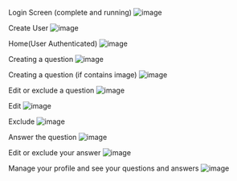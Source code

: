 Login Screen (complete and running)
![image](https://github.com/Antony-Lucas/Knowbi-FAQ-FrontEnd/assets/54651622/c73cb6f5-79ab-4b99-9aaa-bec696e935e0)

Create User
![image](https://github.com/Antony-Lucas/Knowbi-FAQ-FrontEnd/assets/54651622/b38f14e5-8e36-4801-b3c9-536195442ea1)

Home(User Authenticated)
![image](https://github.com/Antony-Lucas/Knowbi-FAQ-FrontEnd/assets/54651622/6f4345f5-0676-49bd-8616-9b77c581ae95)

Creating a question 
![image](https://github.com/Antony-Lucas/Knowbi-FAQ-FrontEnd/assets/54651622/fd7c2a6c-cf73-45cc-a17a-df3bb735958d)

Creating a question (if contains image)
![image](https://github.com/Antony-Lucas/Knowbi-FAQ-FrontEnd/assets/54651622/06081dfc-f8c5-4872-9560-f6f9ae118fb9)

Edit or exclude a question
![image](https://github.com/Antony-Lucas/Knowbi-FAQ-FrontEnd/assets/54651622/586a6cf9-8c4c-4f55-b1f4-158fec8933b1)

Edit
![image](https://github.com/Antony-Lucas/Knowbi-FAQ-FrontEnd/assets/54651622/ef630f72-885d-4252-bcb3-ea6b60dee752)

Exclude
![image](https://github.com/Antony-Lucas/Knowbi-FAQ-FrontEnd/assets/54651622/9ef2ff65-6240-429a-86f3-72b0ca8a9543)

Answer the question
![image](https://github.com/Antony-Lucas/Knowbi-FAQ-FrontEnd/assets/54651622/ca037af6-6c05-4504-ba90-742bd664c998)

Edit or exclude your answer
![image](https://github.com/Antony-Lucas/Knowbi-FAQ-FrontEnd/assets/54651622/e1359962-b663-428c-b70d-741e8bd589bb)

Manage your profile and see your questions and answers
![image](https://github.com/Antony-Lucas/Knowbi-FAQ-FrontEnd/assets/54651622/e2fe60df-5050-49d7-bd1f-831b828a7851)
